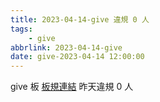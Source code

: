 ```yaml
---
title: 2023-04-14-give 違規 0 人
tags:
    - give
abbrlink: 2023-04-14-give
date: give-2023-04-14 12:00:00
---
```

give 板 [板規連結](https://www.ptt.cc/bbs/give/M.1612495900.A.C32.html)
昨天違規 0 人

